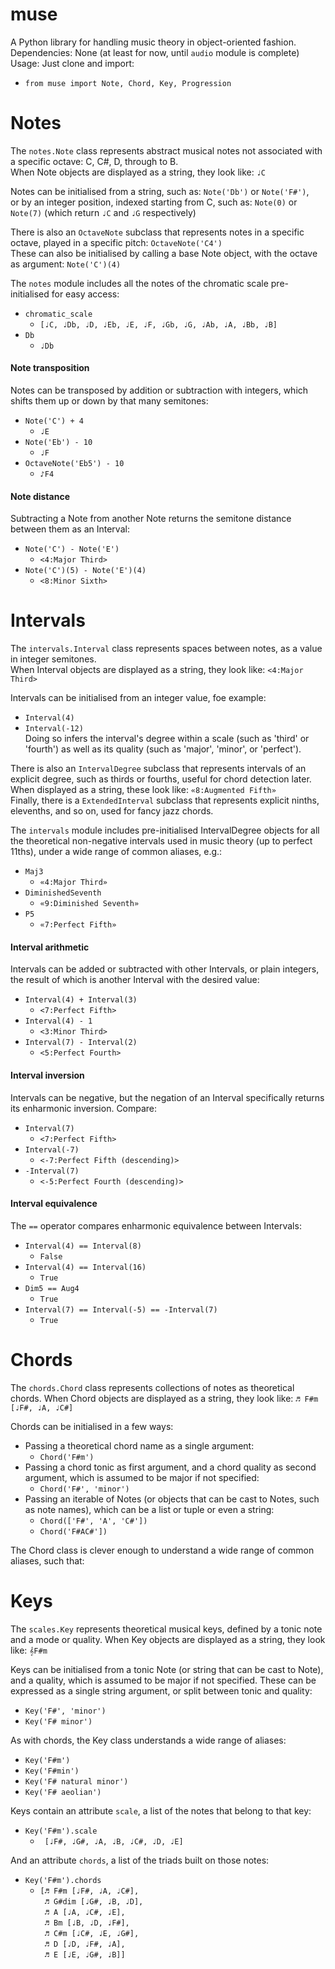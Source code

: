 # muse
A Python library for handling music theory in object-oriented fashion.  
Dependencies: None (at least for now, until `audio` module is complete)  
Usage: Just clone and import:  
- `from muse import Note, Chord, Key, Progression`  

# Notes 

The `notes.Note` class represents abstract musical notes not associated with a specific octave: C, C#, D, through to B.  
When Note objects are displayed as a string, they look like: `♩C`

Notes can be initialised from a string, such as: `Note('Db')` or `Note('F#')`,  
or by an integer position, indexed starting from C, such as: `Note(0)` or `Note(7)` (which return `♩C` and `♩G` respectively)

There is also an `OctaveNote` subclass that represents notes in a specific octave, played in a specific pitch: `OctaveNote('C4')`  
These can also be initialised by calling a base Note object, with the octave as argument: `Note('C')(4)`  

The `notes` module includes all the notes of the chromatic scale pre-initialised for easy access:  
- `chromatic_scale`  
  - `[♩C, ♩Db, ♩D, ♩Eb, ♩E, ♩F, ♩Gb, ♩G, ♩Ab, ♩A, ♩Bb, ♩B]`  
- `Db`  
  - `♩Db`  

#### Note transposition
Notes can be transposed by addition or subtraction with integers, which shifts them up or down by that many semitones:  
- `Note('C') + 4`  
  - `♩E`  
- `Note('Eb') - 10`  
  - `♩F`  
- `OctaveNote('Eb5') - 10`  
  -  `♪F4`  

#### Note distance
Subtracting a Note from another Note returns the semitone distance between them as an Interval:
- `Note('C') - Note('E')`  
  - `<4:Major Third>`  
- `Note('C')(5) - Note('E')(4)`  
  - `<8:Minor Sixth>`  


# Intervals

The `intervals.Interval` class represents spaces between notes, as a value in integer semitones.  
When Interval objects are displayed as a string, they look like: `<4:Major Third>`

Intervals can be initialised from an integer value, foe example: 
- `Interval(4)`  
- `Interval(-12)`  
Doing so infers the interval's degree within a scale (such as 'third' or 'fourth') as well as its quality (such as 'major', 'minor', or 'perfect').

There is also an `IntervalDegree` subclass that represents intervals of an explicit degree, such as thirds or fourths, useful for chord detection later.  
When displayed as a string, these look like: `«8:Augmented Fifth»`  
Finally, there is a `ExtendedInterval` subclass that represents explicit ninths, elevenths, and so on, used for fancy jazz chords.

The `intervals` module includes pre-initialised IntervalDegree objects for all the theoretical non-negative intervals used in music theory (up to perfect 11ths), under a wide range of common aliases, e.g.:  
- `Maj3`  
  - `«4:Major Third»`  
- `DiminishedSeventh`  
  - `«9:Diminished Seventh»`  
- `P5`  
  - `«7:Perfect Fifth»`

#### Interval arithmetic
Intervals can be added or subtracted with other Intervals, or plain integers, the result of which is another Interval with the desired value:
- `Interval(4) + Interval(3)`  
  - `<7:Perfect Fifth>`  
- `Interval(4) - 1`  
  - `<3:Minor Third>`  
- `Interval(7) - Interval(2)`  
  - `<5:Perfect Fourth>`  

#### Interval inversion
Intervals can be negative, but the negation of an Interval specifically returns its enharmonic inversion. Compare:
- `Interval(7)`  
  - `<7:Perfect Fifth>`  
- `Interval(-7)`  
  - `<-7:Perfect Fifth (descending)>`  
- `-Interval(7)`  
  - `<-5:Perfect Fourth (descending)>`  

#### Interval equivalence
The `==` operator compares enharmonic equivalence between Intervals:
- `Interval(4) == Interval(8)`  
  - `False`  
- `Interval(4) == Interval(16)`  
  - `True`  
- `Dim5 == Aug4`  
  - `True`  
- `Interval(7) == Interval(-5) == -Interval(7)`  
  - `True`  

# Chords

The `chords.Chord` class represents collections of notes as theoretical chords.
When Chord objects are displayed as a string, they look like: `♬ F#m [♩F#, ♩A, ♩C#]`  

Chords can be initialised in a few ways:  
- Passing a theoretical chord name as a single argument:
  - `Chord('F#m')`
- Passing a chord tonic as first argument, and a chord quality as second argument, which is assumed to be major if not specified:
  - `Chord('F#', 'minor')`  
- Passing an iterable of Notes (or objects that can be cast to Notes, such as note names), which can be a list or tuple or even a string:
  -  `Chord(['F#', 'A', 'C#'])`  
  -  `Chord('F#AC#'])`  

The Chord class is clever enough to understand a wide range of common aliases, such that:

# Keys

The `scales.Key` represents theoretical musical keys, defined by a tonic note and a mode or quality.
When Key objects are displayed as a string, they look like: `𝄞F#m`

Keys can be initialised from a tonic Note (or string that can be cast to Note), and a quality, which is assumed to be major if not specified. These can be expressed as a single string argument, or split between tonic and quality:  
- `Key('F#', 'minor')`  
- `Key('F# minor')`  

As with chords, the Key class understands a wide range of aliases:
- `Key('F#m')`  
- `Key('F#min')`  
- `Key('F# natural minor')`  
- `Key('F# aeolian')`  

Keys contain an attribute `scale`, a list of the notes that belong to that key:
- `Key('F#m').scale`  
  - ` [♩F#, ♩G#, ♩A, ♩B, ♩C#, ♩D, ♩E]`  

And an attribute `chords`, a list of the triads built on those notes:
- `Key('F#m').chords`  
  - `[♬ F#m [♩F#, ♩A, ♩C#],`  
   ` ♬ G#dim [♩G#, ♩B, ♩D],`  
   ` ♬ A [♩A, ♩C#, ♩E],`  
   ` ♬ Bm [♩B, ♩D, ♩F#],`  
   ` ♬ C#m [♩C#, ♩E, ♩G#],`  
   ` ♬ D [♩D, ♩F#, ♩A],`  
   ` ♬ E [♩E, ♩G#, ♩B]]`  
   
